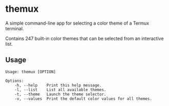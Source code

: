 # themux

A simple command-line app for selecting a color theme of a Termux terminal.

Contains 247 built-in color themes that can be selected from an interactive
list.

## Usage

```
Usage: themux [OPTION]

Options:
    -h, --help    Print this help message.
    -l, --list    List all available themes.
    -t, --theme   Launch the theme selector.
    -v, --values  Print the default color values for all themes.
```
